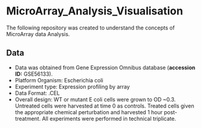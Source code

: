 # MicroArray_Analysis_Visualisation
The following repository was created to understand the concepts of MicroArray data Analysis.

## Data
* Data was obtained from Gene Expression Omnibus database (__accession ID:__ GSE56133).
* Platform Organism: Escherichia coli
* Experiment type: Expression profiling by array
* Data Format: .CEL
* Overall design:	WT or mutant E coli cells were grown to OD ~0.3. Untreated cells were harvested at time 0 as controls. Treated cells given the appropriate chemical perturbation and harvested 1 hour post-treatment. All experiments were performed in technical triplicate.
